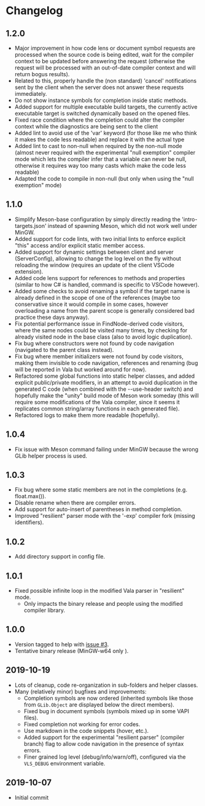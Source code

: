 # Changelog

## 1.2.0
- Major improvement in how code lens or document symbol requests are processed when the source code is being edited, wait for the compiler context to be updated before answering the request (otherwise the request will be processed with an out-of-date compiler context and will return bogus results).
- Related to this, properly handle the (non standard) 'cancel' notifications sent by the client when the server does not answer these requests immediately.
- Do not show instance symbols for completion inside static methods.
- Added support for multiple executable build targets, the currently active executable target is switched dynamically based on the opened files.
- Fixed race condition where the completion could alter the compiler context while the diagnostics are being sent to the client
- Added lint to avoid use of the 'var' keyword (for those like me who think it makes the code less readable) and replace it with the actual type
- Added lint to cast to non-null when required by the non-null mode (almost never required with the experimental "null exemption" compiler mode which lets the compiler infer that a variable can never be null, otherwise it requires way too many casts which make the code less readable)
- Adapted the code to compile in non-null (but only when using the "null exemption" mode)

## 1.1.0
- Simplify Meson-base configuration by simply directly reading the 'intro-targets.json' instead of spawning Meson, which did not work well under MinGW.
- Added support for code lints, with two initial lints to enforce explicit "this" access and/or explicit static member access.
- Added support for dynamic settings between client and server (ServerConfig), allowing to change the log level on the fly without reloading the window (requires an update of the client VSCode extension).
- Added code lens support for references to methods and properties (similar to how C# is handled, command is specific to VSCode however).
- Added some checks to avoid renaming a symbol if the target name is already defined in the scope of one of the references (maybe too conservative since it would compile in some cases, however overloading a name from the parent scope is generally considered bad practice these days anyway).
- Fix potential performance issue in FindNode-derived code visitors, where the same nodes could be visited many times, by checking for already visited node in the base class (also to avoid logic duplication).
- Fix bug where constructors were not found by code navigation (navigated to the parent class instead).
- Fix bug where member initializers were not found by code visitors, making them invisible to code navigation, references and renaming (bug will be reported in Vala but worked around for now).
- Refactored some global functions into static helper classes, and added explicit public/private modifiers, in an attempt to avoid duplication in the generated C code (when combined with the --use-header switch) and hopefully make the "unity" build mode of Meson work someday (this will require some modifications of the Vala compiler, since it seems it replicates common string/array functions in each generated file).
- Refactored logs to make them more readable (hopefully).

## 1.0.4
- Fix issue with Meson command failing under MinGW because the wrong GLib helper process is used.

## 1.0.3
- Fix bug where some static members are not in the completions (e.g. float.max()).
- Disable rename when there are compiler errors.
- Add support for auto-insert of parentheses in method completion.
- Improved "resilient" parser mode with the '-exp' compiler fork (missing identifiers).

## 1.0.2
- Add directory support in config file.

## 1.0.1
- Fixed possible infinite loop in the modified Vala parser in "resilient" mode.
  - Only impacts the binary release and people using the modified compiler library.

## 1.0.0
- Version tagged to help with [issue #3](https://github.com/philippejer/vala-language-server-alpha/issues/3).
- Tentative binary release (MinGW-w64 only ).

## 2019-10-19
- Lots of cleanup, code re-organization in sub-folders and helper classes.
- Many (relatively minor) bugfixes and improvements:
  - Completion symbols are now ordered (inherited symbols like those from `GLib.Object` are displayed below the direct members).
  - Fixed bug in document symbols (symbols mixed up in some VAPI files).
  - Fixed completion not working for error codes.
  - Use markdown in the code snippets (hover, etc.).
  - Added support for the experimental "resilient parser" (compiler branch) flag to allow code navigation in the presence of syntax errors.  
  - Finer grained log level (debug/info/warn/off), configured via the `VLS_DEBUG` environment variable.

## 2019-10-07
- Initial commit
